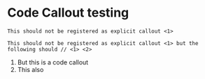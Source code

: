 # Code Callout testing

```plaintext
This should not be registered as explicit callout <1>
```

```plaintext
This should not be registered as explicit callout <1> but the following should // <1> <2>
```

1. But this is a code callout
2. This also
